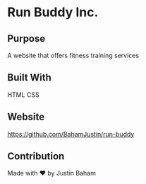 # Run Buddy Inc.

## Purpose
A website that offers fitness training services

## Built With
HTML
CSS

## Website
https://github.com/BahamJustin/run-buddy

## Contribution
Made with ❤️ by Justin Baham
